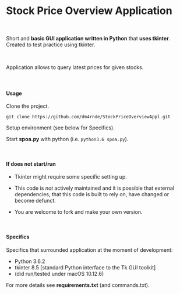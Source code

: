 # Stock Price Overview Application

<br>


Short and **basic GUI application written in Python** that **uses tkinter**.
<br>Created to test practice using tkinter.

<br>

Application allows to query latest prices for given stocks.
<br>
<br>
<br>

#### Usage

Clone the project.

`git clone https://github.com/dm4rnde/StockPriceOverviewAppl.git`

Setup environment (see below for Specifics).

Start **spoa.py** with python (i.e. `python3.6 spoa.py`).

<br>

#### If does not start/run

- Tkinter might require some specific setting up.<br>

- This code is *not* actively maintained and it is 
possible that external dependencies, that this 
code is built to rely on, have changed or become defunct.<br>

- You are welcome to fork and make your own version. <br>

<br>

#### Specifics

Specifics that surrounded application at the moment of development:

- Python 3.6.2
- tkinter 8.5 [standard Python interface to the Tk GUI toolkit]
- (did run/tested under macOS 10.12.6)

For more details see **requirements.txt** (and commands.txt).
